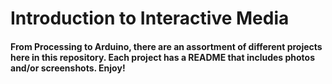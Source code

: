 # Introduction to Interactive Media
#### From Processing to Arduino, there are an assortment of different projects here in this repository. Each project has a README that includes photos and/or screenshots. Enjoy!
